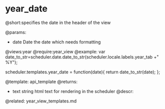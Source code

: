 year_date
=============
@short:specifies the date in the header of the view
	
@params:
- date	Date	the date which needs formatting

@views:year
@require:year_view
@example:
var date_to_str=scheduler.date.date_to_str(scheduler.locale.labels.year_tab +" %Y");

scheduler.templates.year_date = function(date){
	return date_to_str(date);
};

@template:	api_template
@returns:
- text    string     html text for rendering in the scheduler
@descr:

@related:
	year_view_templates.md

